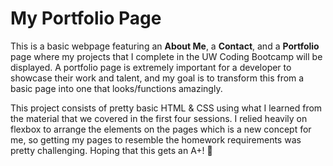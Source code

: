 # My Portfolio Page
This is a basic webpage featuring an **About Me**, a **Contact**, and a **Portfolio** page where my projects that I complete in the UW Coding Bootcamp will be displayed. A portfolio page is extremely important for a developer to showcase their work and talent, and my goal is to transform this from a basic page into one that looks/functions amazingly.

This project consists of pretty basic HTML & CSS using what I learned from the material that we covered in the first four sessions. I relied heavily on flexbox to arrange the elements on the pages which is a new concept for me, so getting my pages to resemble the homework requirements was pretty challenging. Hoping that this gets an A+! :100: